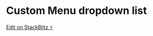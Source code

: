 # Custom Menu dropdown list

[Edit on StackBlitz ⚡️](https://stackblitz.com/edit/menu-list-on-angular)
